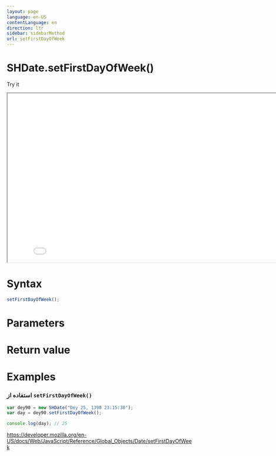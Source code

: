 ```yaml
---
layout: page
language: en-US
contentLanguage: en
direction: ltr
sidebar: sidebarMethod
url: setFirstDayOfWeek
---
```


# SHDate.setFirstDayOfWeek()

Try it

<iframe style="width: 830px; height: 460px;" src="/SHDateTime-js/examples/live.html?function=setFirstDayOfWeek" title="MDN Web Docs Interactive Example" loading="lazy"></iframe>
<br/>

# Syntax

```js
setFirstDayOfWeek();
```

# Parameters

# Return value

# Examples

### استفاده از <code dir="ltr">setFirstDayOfWeek()</code>

```js
var dey90 = new SHDate("Dey 25, 1390 23:15:30");
var day = dey90.setFirstDayOfWeek();

console.log(day); // 25
```

https://developer.mozilla.org/en-US/docs/Web/JavaScript/Reference/Global_Objects/Date/setFirstDayOfWeek

